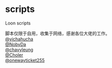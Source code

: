 # scripts
Loon scripts

脚本仅限于自用，收集于网络，感谢各位大佬的工作。  
[@yichahucha](https://github.com/yichahucha)  
[@NobyDa](https://github.com/NobyDa)  
[@chavyleung](https://github.com/chavyleung)  
[@Choler](https://github.com/Choler)  
[@onewayticket255](https://github.com/onewayticket255)  
